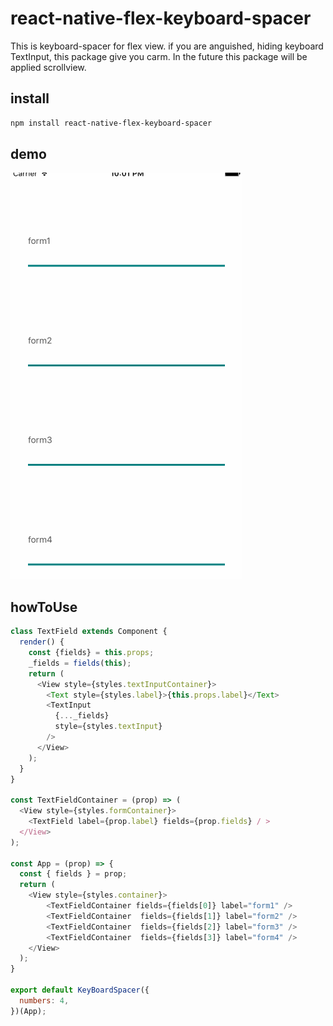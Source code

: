 # react-native-flex-keyboard-spacer
This is keyboard-spacer for flex view.
if you are anguished, hiding keyboard TextInput, this package give you carm.
In the future this package will be applied scrollview.

## install

```sh
npm install react-native-flex-keyboard-spacer
```

## demo
![formspacerdemo](./formSpacer.gif)

## howToUse

```js
class TextField extends Component {
  render() {
    const {fields} = this.props;
    _fields = fields(this);
    return (
      <View style={styles.textInputContainer}>
        <Text style={styles.label}>{this.props.label}</Text>
        <TextInput
          {..._fields}
          style={styles.textInput}
        />
      </View>
    );
  }
}

const TextFieldContainer = (prop) => (
  <View style={styles.formContainer}>
    <TextField label={prop.label} fields={prop.fields} / >
  </View>
);

const App = (prop) => {
  const { fields } = prop;
  return (
    <View style={styles.container}>
        <TextFieldContainer fields={fields[0]} label="form1" />
        <TextFieldContainer  fields={fields[1]} label="form2" />
        <TextFieldContainer  fields={fields[2]} label="form3" />
        <TextFieldContainer  fields={fields[3]} label="form4" />
    </View>
  );
}

export default KeyBoardSpacer({
  numbers: 4,
})(App);
```
